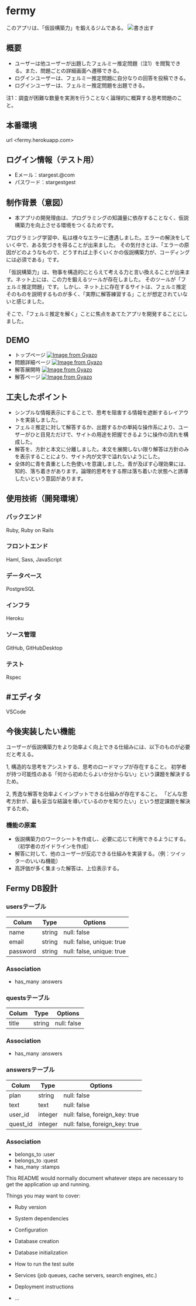 # fermy
このアプリは、「仮設構築力」を鍛えるジムである。
![書き出す](https://user-images.githubusercontent.com/68729117/102678741-b97d8e00-41ed-11eb-9d33-2a0b4af57206.jpg)

## 概要

- ユーザーは他ユーザーが出題したフェルミー推定問題（注1）を閲覧できる。また、問題ごとの詳細画面へ遷移できる。
- ログインユーザーは、フェルミー推定問題に自分なりの回答を投稿できる。
- ログインユーザーは、フェルミー推定問題を出題できる。

注1：調査が困難な数量を実測を行うことなく論理的に概算する思考問題のこと。

## 本番環境

url
<fermy.herokuapp.com>

## ログイン情報（テスト用）

- Eメール：stargest.@com
- パスワード：stargestgest


## 制作背景（意図）

- 本アプリの開発理由は、プログラミングの知識量に依存することなく、仮説構築力を向上させる環境をつくるためです。

プログラミング学習中、私は様々なエラーに遭遇しました。エラーの解決をしていく中で、ある気づきを得ることが出来ました。
その気付きとは、「エラーの原因がどのようなもので、どうすれば上手くいくかの仮説構築力が、コーディングには必須である」です。

「仮説構築力」は、物事を構造的にとらえて考える力と言い換えることが出来ます。ネット上には、この力を鍛えるツールが存在しました。
そのツールが「フェルミ推定問題」です。
しかし、ネット上に存在するサイトは、フェルミ推定そのものを説明するものが多く、「実際に解答練習する」ことが想定されていないと感じました。

そこで、「フェルミ推定を解く」ことに焦点をあてたアプリを開発することにしました。

## DEMO

- トップページ
[![Image from Gyazo](https://i.gyazo.com/44d91891317b1b06983c317bb355051c.png)](https://gyazo.com/44d91891317b1b06983c317bb355051c)
- 問題詳細ページ
[![Image from Gyazo](https://i.gyazo.com/be84a4a564d9d23e4eaf494421e854d8.png)](https://gyazo.com/be84a4a564d9d23e4eaf494421e854d8)
- 解答展開時
[![Image from Gyazo](https://i.gyazo.com/8068120519cb713537f4a3b367a28f9f.png)](https://gyazo.com/8068120519cb713537f4a3b367a28f9f)
- 解答ページ
[![Image from Gyazo](https://i.gyazo.com/2c69351b7c7c5ff547d6369fa4d608e6.png)](https://gyazo.com/2c69351b7c7c5ff547d6369fa4d608e6)


## 工夫したポイント

- シンプルな情報表示にすることで、思考を阻害する情報を遮断するレイアウトを実装しました。
- フェルミ推定に対して解答するか、出題するかの単純な操作系により、ユーザーがひと目見ただけで、サイトの用途を把握できるように操作の流れを構成した。
- 解答を、方針と本文に分離しました。本文を展開しない限り解答は方針のみを表示することにより、サイト内が文字で溢れないようにした。
- 全体的に青を貴重とした色使いを意識しました。青が及ぼす心理効果には、知的、落ち着きがあります。論理的思考をする際は落ち着いた状態へと誘導したいという意図があります。

## 使用技術（開発環境）

### バックエンド
Ruby, Ruby on Rails
### フロントエンド
Haml, Sass, JavaScript
### データベース
PostgreSQL
### インフラ
Heroku
### ソース管理
GitHub, GitHubDesktop
### テスト
Rspec
## #エディタ
VSCode


## 今後実装したい機能

ユーザーが仮説構築力をより効率よく向上できる仕組みには、以下のものが必要だと考える。

1, 構造的な思考をアシストする、思考のロードマップが存在すること。
      初学者が持つ可能性のある「何から初めたらよいか分からない」という課題を解決するため。

2, 秀逸な解答を効率よくインプットできる仕組みが存在すること。
      「どんな思考方針が、最も妥当な結論を導いているのかを知りたい」という想定課題を解決するため。

### 機能の原案

- 仮説構築力のワークシートを作成し、必要に応じて利用できるようにする。（初学者のガイドラインを作成）
- 解答に対して、他のユーザーが反応できる仕組みを実装する。（例：ツイッターのいいね機能）
- 高評価が多く集まった解答は、上位表示する。


## Fermy DB設計

### usersテーブル

|Colum|Type|Options|
|------|----|------|
|name|string|null: false|
|email|string|null: false, unique: true|
|password|string|null: false, unique: true|

### Association
- has_many :answers

### questsテーブル

|Colum|Type|Options|
|------|----|------|
|title|string|null: false|

### Association
- has_many :answers

### answersテーブル

|Colum|Type|Options|
|------|----|------|
|plan|string|null: false|
|text|text|null: false|
|user_id|integer|null: false, foreign_key: true|
|quest_id|integer|null: false, foreign_key: true|

### Association
- belongs_to :user
- belongs_to :quest
- has_many :stamps


This README would normally document whatever steps are necessary to get the
application up and running.

Things you may want to cover:

* Ruby version

* System dependencies

* Configuration

* Database creation

* Database initialization

* How to run the test suite

* Services (job queues, cache servers, search engines, etc.)

* Deployment instructions

* ...
